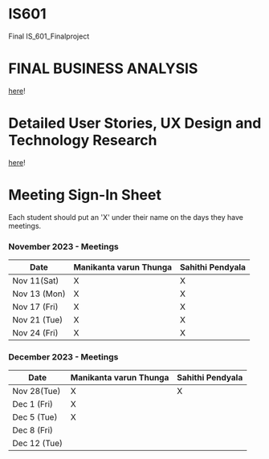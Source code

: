 # IS601
Final 
IS_601_Finalproject

# FINAL BUSINESS ANALYSIS
[here](./FINAL_BUSINESS_ANALYSIS.md)!

# Detailed User Stories, UX Design and Technology Research
[here](./UXdesign_Technology_Research.md)!

# Meeting Sign-In Sheet

Each student should put an 'X' under their name on the days they have meetings.

### November 2023 - Meetings

| Date           | Manikanta varun Thunga |Sahithi Pendyala |
|-------------   |-----------   |-----------    |         
| Nov  11(Sat)   |      X       |        X       |           
| Nov 13 (Mon)   |      X       |        X       |           
| Nov 17 (Fri)   |      X        |        X       |           
| Nov 21 (Tue) |        X      |        X       |            
| Nov 24 (Fri) |       X       |        X       |           
           

### December 2023 - Meetings

| Date           | Manikanta varun Thunga |Sahithi Pendyala |
|-------------   |-----------   |-----------    |
| Nov 28(Tue)    |       X       |       X        |           
| Dec 1 (Fri)    |        X      |               |           
| Dec 5 (Tue)    |         X     |               |           
| Dec 8 (Fri)    |              |               |           
| Dec 12 (Tue)   |              |               |
